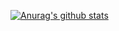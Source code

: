 [![Anurag's github stats](https://github-readme-stats.vercel.app/api?username=MrTuxx&show_icons=true&theme=dark)](https://github.com/anuraghazra/github-readme-stats)
